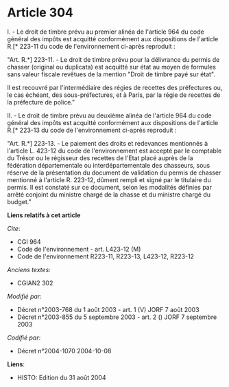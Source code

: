 # Article 304

I. - Le droit de timbre prévu au premier alinéa de l'article 964 du code général des impôts est acquitté conformément aux
dispositions de l'article R.[* 223-11 du code de l'environnement ci-après reproduit :

"Art. R.*] 223-11. - Le droit de timbre prévu pour la délivrance du permis de chasser (original ou duplicata) est acquitté
sur état au moyen de formules sans valeur fiscale revêtues de la mention "Droit de timbre payé sur état".

Il est recouvré par l'intermédiaire des régies de recettes des préfectures ou, le cas échéant, des sous-préfectures, et à
Paris, par la régie de recettes de la préfecture de police."

II. - Le droit de timbre prévu au deuxième alinéa de l'article 964 du code général des impôts est acquitté conformément aux
dispositions de l'article R.[* 223-13 du code de l'environnement ci-après reproduit :

"Art. R.*] 223-13. - Le paiement des droits et redevances mentionnés à l'article L. 423-12 du code de l'environnement est
accepté par le comptable du Trésor ou le régisseur des recettes de l'Etat placé auprès de la fédération départementale ou
interdépartementale des chasseurs, sous réserve de la présentation du document de validation du permis de chasser mentionné à
l'article R. 223-12, dûment rempli et signé par le titulaire du permis. Il est constaté sur ce document, selon les modalités
définies par arrêté conjoint du ministre chargé de la chasse et du ministre chargé du budget."

**Liens relatifs à cet article**

_Cite_:

  - CGI 964
  - Code de l'environnement - art. L423-12 (M)
  - Code de l'environnement R223-11, R223-13, L423-12, R223-12

_Anciens textes_:

  - CGIAN2 302

_Modifié par_:

  - Décret n°2003-768 du 1 août 2003 - art. 1 (V) JORF 7 août 2003
  - Décret n°2003-855 du 5 septembre 2003 - art. 2 () JORF 7 septembre 2003

_Codifié par_:

  - Décret n°2004-1070 2004-10-08

**Liens**:

  - HISTO: Edition du 31 août 2004
